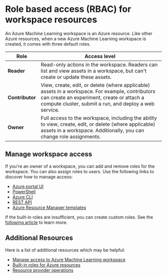 <properties
	pageTitle="Role based access (RBAC) for workspace resources"
	description="Role based access (RBAC) for workspace resources"
	infoBubbleText="Role based access (RBAC) for workspace resources"
	service="microsoft.machinelearning"
	resource="machinelearning"
	authors="johwu"
	ms.author="johnwu0604"
	supportTopicIds="32690879"
	productPesIds="16644"
	cloudEnvironments="Public"
	articleId="microsoft.machinelearning.securityandmonitoring.rbac"
	selfHelpType="generic"
/>

# Role based access (RBAC) for workspace resources

An Azure Machine Learning workspace is an Azure resource. Like other Azure resources, when a new Azure Machine Learning workspace is created, it comes with three default roles. 

| Role | Access level |
| --- | --- |
| **Reader** | Read-only actions in the workspace. Readers can list and view assets in a workspace, but can't create or update these assets. |
| **Contributor** | View, create, edit, or delete (where applicable) assets in a workspace. For example, contributors can create an experiment, create or attach a compute cluster, submit a run, and deploy a web service. |
| **Owner** | Full access to the workspace, including the ability to view, create, edit, or delete (where applicable) assets in a workspace. Additionally, you can change role assignments. |

## Manage workspace access

If you're an owner of a workspace, you can add and remove roles for the workspace. You can also assign roles to users. Use the following links to discover how to manage access:

- [Azure portal UI](https://docs.microsoft.com/en-us/azure/role-based-access-control/role-assignments-portal)
- [PowerShell](https://docs.microsoft.com/en-us/azure/role-based-access-control/role-assignments-powershell)
- [Azure CLI](https://docs.microsoft.com/en-us/azure/role-based-access-control/role-assignments-cli)
- [REST API](https://docs.microsoft.com/en-us/azure/role-based-access-control/role-assignments-rest)
- [Azure Resource Manager templates](https://docs.microsoft.com/en-us/azure/role-based-access-control/role-assignments-template)


If the built-in roles are insufficient, you can create custom roles. See the [following article](https://docs.microsoft.com/en-us/azure/role-based-access-control/custom-roles) to learn more.

## Additional Resources

Here is a list of additional resources which may be helpful:

* [Manage access to Azure Machine Learning workspace](https://docs.microsoft.com/en-us/azure/machine-learning/how-to-assign-roles)
* [Built-in roles for Azure resources](https://docs.microsoft.com/en-us/azure/role-based-access-control/built-in-roles)
* [Resource provider operations](https://docs.microsoft.com/en-us/azure/role-based-access-control/resource-provider-operations#microsoftmachinelearningservices)